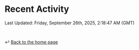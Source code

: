 # Recent Activity

<!--RECENT_ACTIVITY:start-->
<!--RECENT_ACTIVITY:end-->

<!--RECENT_ACTIVITY:last_update-->
Last Updated: Friday, September 26th, 2025, 2:18:47 AM (GMT)
<!--RECENT_ACTIVITY:last_update_end-->

<br>

↩️ [Back to the home page](/README.md)
